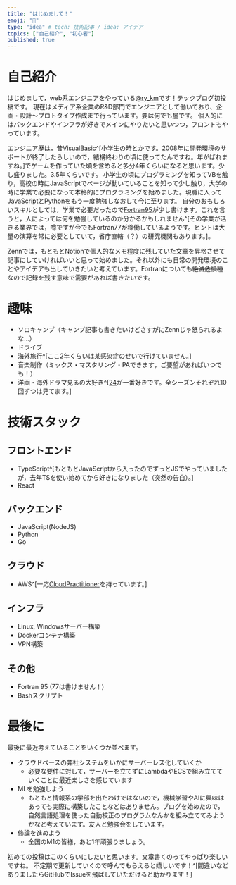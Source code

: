 ```yaml
---
title: "はじめまして！"
emoji: "🙌"
type: "idea" # tech: 技術記事 / idea: アイデア
topics: ["自己紹介", "初心者"]
published: true
---
```

# 自己紹介
はじめまして，web系エンジニアをやっている[@ry_km](https://twitter.com/ry_km_u_u)です！テックブログ初投稿です。
現在はメディア系企業のR&D部門でエンジニアとして働いており、企画・設計〜プロトタイプ作成まで行っています。要は何でも屋です。
個人的にはバックエンドやインフラが好きでメインにやりたいと思いつつ，フロントもやっています。

エンジニア歴は，昔[VisualBasic](https://ja.wikipedia.org/wiki/Visual_Basic)^[小学生の時とかです。2008年に開発環境のサポートが終了したらしいので，結構終わりの頃に使ってたんですね。年がばれますね。]でゲームを作っていた頃を含めると多分4年くらいになると思います。少し盛りました。3.5年くらいです。
小学生の頃にプログラミングを知ってVBを触り，高校の時にJavaScriptでページが動いていることを知って少し触り，大学の時に学業で必要になって本格的にプログラミングを始めました。現職に入ってJavaScriptとPythonをもう一度勉強しなおして今に至ります。
自分のおもしろいスキルとしては，学業で必要だったので[Fortran95](https://ja.wikipedia.org/wiki/FORTRAN#Fortran_95)が少し書けます。これを言うと，人によっては何を勉強しているのか分かるかもしれません^[その学業が活きる業界では，噂ですが今でもFortran77が稼働しているようです。ヒントは大量の演算を常に必要としていて，省庁直轄（？）の研究機関もあります。]。

Zennでは，もともとNotionで個人的なメモ程度に残していた文章を昇格させて記事にしていければいいと思って始めました。それ以外にも日常の開発環境のことやアイデアも出していきたいと考えています。Fortranについても~~絶滅危惧種なので記録を残す意味で~~需要があれば書きたいです。

# 趣味
- ソロキャンプ（キャンプ記事も書きたいけどさすがにZennじゃ怒られるよな...）
- ドライブ
- 海外旅行^[ここ2年くらいは某感染症のせいで行けていません。]
- 音楽制作（ミックス・マスタリング・PAできます，ご要望があればいつでも！）
- 洋画・海外ドラマ見るの大好き^[[24](https://ja.wikipedia.org/wiki/24_-TWENTY_FOUR-)が一番好きです。全シーズンそれぞれ10回ずつは見てます。]

# 技術スタック
## フロントエンド
- TypeScript^[もともとJavaScriptから入ったのでずっとJSでやっていましたが，去年TSを使い始めてから好きになりました（突然の告白）。]
- React

## バックエンド
- JavaScript(NodeJS)
- Python
- Go

## クラウド
- AWS^[一応[CloudPractitioner](https://www.credly.com/badges/bb11a9bc-1949-43b6-8b49-651b5a18b833/public_url)を持っています。]

## インフラ
- Linux, Windowsサーバー構築
- Dockerコンテナ構築
- VPN構築

## その他
- Fortran 95 (77は書けません！)
- Bashスクリプト

# 最後に
最後に最近考えていることをいくつか並べます。
- クラウドベースの弊社システムをいかにサーバーレス化していくか
  - 必要な要件に対して，サーバーを立てずにLambdaやECSで組み立てていくことに最近楽しさを感じています
- MLを勉強しよう
  - もともと情報系の学部を出たわけではないので，機械学習やAIに興味はあっても実際に構築したことなどはありません。ブログを始めたので，自然言語処理を使った自動校正のプログラムなんかを組み立ててみようかなと考えています。友人と勉強会をしています。
- 修論を進めよう
  - 全国のM1の皆様，あと1年頑張りましょう。

初めての投稿はこのくらいにしたいと思います。文章書くのってやっぱり楽しいですね。
不定期で更新していくので呼んでもらえると嬉しいです！^[間違いなどありましたらGitHubでIssueを飛ばしていただけると助かります！]
